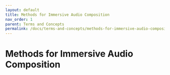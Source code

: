 ```yaml
---
layout: default
title: Methods for Immersive Audio Composition
nav_order: 1
parent: Terms and Concepts
permalink: /docs/terms-and-concepts/methods-for-immersive-audio-composition/
---
```


# Methods for Immersive Audio Composition


